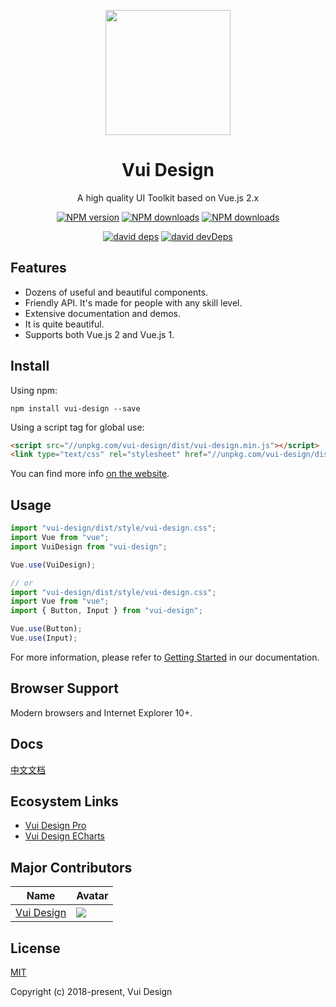 <p align="center">
    <a href="https://vui-design.github.io/vui-design-doc/" target="_blank">
        <img width="200" height="200" src="https://avatars2.githubusercontent.com/u/64267499?s=460&u=0f84e7ba145db5f246474896a38518a48d68824c&v=4" />
    </a>
</p>

<h1 align="center">Vui Design</h1>

<div align="center">
A high quality UI Toolkit based on Vue.js 2.x

[![NPM version][npm-image]][npm-url] [![NPM downloads][dm-image]][dm-url] [![NPM downloads][dt-image]][dt-url]

[![david deps][david-image]][david-url] [![david devDeps][david-dev-image]][david-dev-url]

[npm-image]: https://img.shields.io/npm/v/vui-design.svg?style=flat-square
[npm-url]: https://npmjs.org/package/vui-design
[dm-image]: https://img.shields.io/npm/dm/vui-design.svg?style=flat-square
[dm-url]: https://npmjs.org/package/vui-design
[dt-image]: https://img.shields.io/npm/dt/vui-design.svg?style=flat-square
[dt-url]: https://npmjs.org/package/vui-design
[david-image]: https://img.shields.io/david/vui-design/vui-design?style=flat-square
[david-dev-url]: https://david-dm.org/vui-design/vui-design?type=dev
[david-dev-image]: https://img.shields.io/david/dev/vui-design/vui-design?style=flat-square
[david-url]: https://david-dm.org/vui-design/vui-design
</div>

## Features

- Dozens of useful and beautiful components.
- Friendly API. It's made for people with any skill level.
- Extensive documentation and demos.
- It is quite beautiful.
- Supports both Vue.js 2 and Vue.js 1.

## Install

Using npm:
```
npm install vui-design --save
```

Using a script tag for global use:
```html
<script src="//unpkg.com/vui-design/dist/vui-design.min.js"></script>
<link type="text/css" rel="stylesheet" href="//unpkg.com/vui-design/dist/style/vui-design.css" />
```

You can find more info [on the website](https://vui-design.github.io/vui-design-doc/#/guide/install).

## Usage

``` javascript
import "vui-design/dist/style/vui-design.css";
import Vue from "vue";
import VuiDesign from "vui-design";

Vue.use(VuiDesign);

// or
import "vui-design/dist/style/vui-design.css";
import Vue from "vue";
import { Button, Input } from "vui-design";

Vue.use(Button);
Vue.use(Input);
```

For more information, please refer to [Getting Started](https://vui-design.github.io/vui-design-doc/#/guide/getting-started) in our documentation.

## Browser Support
Modern browsers and Internet Explorer 10+.

## Docs

[中文文档](https://vui-design.github.io/vui-design-doc/)

## Ecosystem Links

- [Vui Design Pro](https://github.com/vui-design/vui-design-pro)
- [Vui Design ECharts](https://github.com/vui-design/vui-design-echarts)

## Major Contributors
|Name|Avatar|
|---|---|
|[Vui Design](https://github.com/vui-design)|![](https://avatars.githubusercontent.com/u/64267499?v=3&s=60)|

## License
[MIT](http://opensource.org/licenses/MIT)

Copyright (c) 2018-present, Vui Design